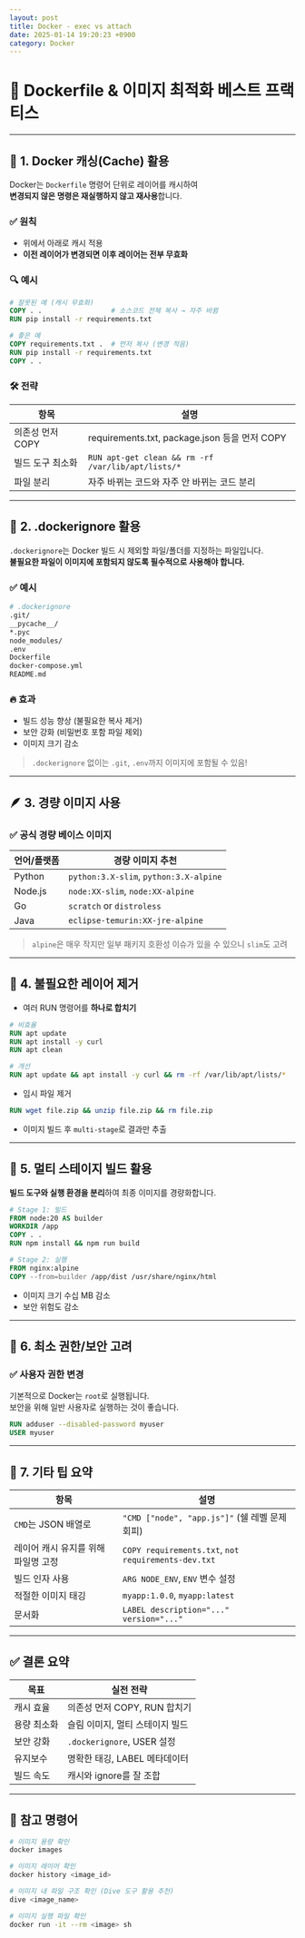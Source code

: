 ```yaml
---
layout: post
title: Docker - exec vs attach
date: 2025-01-14 19:20:23 +0900
category: Docker
---
```

# 🧠 Dockerfile & 이미지 최적화 베스트 프랙티스

---

## 🧊 1. Docker 캐싱(Cache) 활용

Docker는 `Dockerfile` 명령어 단위로 레이어를 캐시하여  
**변경되지 않은 명령은 재실행하지 않고 재사용**합니다.

### ✅ 원칙
- 위에서 아래로 캐시 적용
- **이전 레이어가 변경되면 이후 레이어는 전부 무효화**

### 🔍 예시

```Dockerfile
# 잘못된 예 (캐시 무효화)
COPY . .                 # 소스코드 전체 복사 → 자주 바뀜
RUN pip install -r requirements.txt

# 좋은 예
COPY requirements.txt .  # 먼저 복사 (변경 적음)
RUN pip install -r requirements.txt
COPY . .
```

### 🛠️ 전략
| 항목 | 설명 |
|------|------|
| 의존성 먼저 COPY | requirements.txt, package.json 등을 먼저 COPY |
| 빌드 도구 최소화 | `RUN apt-get clean && rm -rf /var/lib/apt/lists/*` |
| 파일 분리 | 자주 바뀌는 코드와 자주 안 바뀌는 코드 분리

---

## 📁 2. .dockerignore 활용

`.dockerignore`는 Docker 빌드 시 제외할 파일/폴더를 지정하는 파일입니다.  
**불필요한 파일이 이미지에 포함되지 않도록 필수적으로 사용해야 합니다.**

### ✅ 예시

```bash
# .dockerignore
.git/
__pycache__/
*.pyc
node_modules/
.env
Dockerfile
docker-compose.yml
README.md
```

### 🔥 효과
- 빌드 성능 향상 (불필요한 복사 제거)
- 보안 강화 (비밀번호 포함 파일 제외)
- 이미지 크기 감소

> `.dockerignore` 없이는 `.git`, `.env`까지 이미지에 포함될 수 있음!

---

## 🪶 3. 경량 이미지 사용

### ✅ 공식 경량 베이스 이미지

| 언어/플랫폼 | 경량 이미지 추천 |
|-------------|-------------------|
| Python | `python:3.X-slim`, `python:3.X-alpine` |
| Node.js | `node:XX-slim`, `node:XX-alpine` |
| Go | `scratch` or `distroless` |
| Java | `eclipse-temurin:XX-jre-alpine` |

> `alpine`은 매우 작지만 일부 패키지 호환성 이슈가 있을 수 있으니 `slim`도 고려

---

## 🧼 4. 불필요한 레이어 제거

- 여러 RUN 명령어를 **하나로 합치기**
```Dockerfile
# 비효율
RUN apt update
RUN apt install -y curl
RUN apt clean

# 개선
RUN apt update && apt install -y curl && rm -rf /var/lib/apt/lists/*
```

- 임시 파일 제거
```Dockerfile
RUN wget file.zip && unzip file.zip && rm file.zip
```

- 이미지 빌드 후 `multi-stage`로 결과만 추출

---

## 🧩 5. 멀티 스테이지 빌드 활용

**빌드 도구와 실행 환경을 분리**하여 최종 이미지를 경량화합니다.

```Dockerfile
# Stage 1: 빌드
FROM node:20 AS builder
WORKDIR /app
COPY . .
RUN npm install && npm run build

# Stage 2: 실행
FROM nginx:alpine
COPY --from=builder /app/dist /usr/share/nginx/html
```

- 이미지 크기 수십 MB 감소
- 보안 위험도 감소

---

## 📌 6. 최소 권한/보안 고려

### ✅ 사용자 권한 변경

기본적으로 Docker는 `root`로 실행됩니다.  
보안을 위해 일반 사용자로 실행하는 것이 좋습니다.

```Dockerfile
RUN adduser --disabled-password myuser
USER myuser
```

---

## 🔧 7. 기타 팁 요약

| 항목 | 설명 |
|------|------|
| `CMD`는 JSON 배열로 | `"CMD ["node", "app.js"]"` (쉘 레벨 문제 회피) |
| 레이어 캐시 유지를 위해 파일명 고정 | `COPY requirements.txt`, `not requirements-dev.txt` |
| 빌드 인자 사용 | `ARG NODE_ENV`, `ENV` 변수 설정 |
| 적절한 이미지 태깅 | `myapp:1.0.0`, `myapp:latest` |
| 문서화 | `LABEL description="..." version="..."` |

---

## ✅ 결론 요약

| 목표 | 실전 전략 |
|------|-----------|
| 캐시 효율 | 의존성 먼저 COPY, RUN 합치기 |
| 용량 최소화 | 슬림 이미지, 멀티 스테이지 빌드 |
| 보안 강화 | `.dockerignore`, USER 설정 |
| 유지보수 | 명확한 태깅, LABEL 메타데이터 |
| 빌드 속도 | 캐시와 ignore를 잘 조합 |

---

## 🔎 참고 명령어

```bash
# 이미지 용량 확인
docker images

# 이미지 레이어 확인
docker history <image_id>

# 이미지 내 파일 구조 확인 (Dive 도구 활용 추천)
dive <image_name>

# 이미지 실행 파일 확인
docker run -it --rm <image> sh
```
